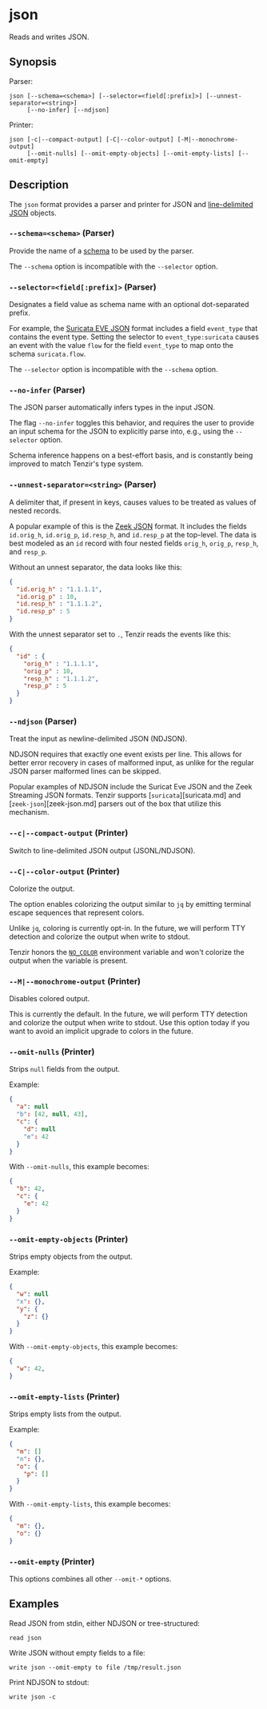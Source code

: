 # json

Reads and writes JSON.

## Synopsis

Parser:

```
json [--schema=<schema>] [--selector=<field[:prefix]>] [--unnest-separator=<string>]
     [--no-infer] [--ndjson]
```

Printer:

```
json [-c|--compact-output] [-C|--color-output] [-M|--monochrome-output] 
     [--omit-nulls] [--omit-empty-objects] [--omit-empty-lists] [--omit-empty]
```

## Description

The `json` format provides a parser and printer for JSON and [line-delimited
JSON](https://en.wikipedia.org/wiki/JSON_streaming#Line-delimited_JSON) objects.

### `--schema=<schema>` (Parser)

Provide the name of a [schema](../data-model/schemas.md) to be used by the
parser.

The `--schema` option is incompatible with the `--selector` option.

### `--selector=<field[:prefix]>` (Parser)

Designates a field value as schema name with an optional dot-separated prefix.

For example, the [Suricata EVE JSON](suricata.md) format includes a field
`event_type` that contains the event type. Setting the selector to
`event_type:suricata` causes an event with the value `flow` for the field
`event_type` to map onto the schema `suricata.flow`.

The `--selector` option is incompatible with the `--schema` option.

### `--no-infer` (Parser)

The JSON parser automatically infers types in the input JSON.

The flag `--no-infer` toggles this behavior, and requires the user to provide an
input schema for the JSON to explicitly parse into, e.g., using the `--selector`
option.

Schema inference happens on a best-effort basis, and is constantly being
improved to match Tenzir's type system.

### `--unnest-separator=<string>` (Parser)

A delimiter that, if present in keys, causes values to be treated as values of
nested records.

A popular example of this is the [Zeek JSON](zeek-json.md) format. It includes
the fields `id.orig_h`, `id.orig_p`, `id.resp_h`, and `id.resp_p` at the
top-level. The data is best modeled as an `id` record with four nested fields
`orig_h`, `orig_p`, `resp_h`, and `resp_p`.

Without an unnest separator, the data looks like this:

```json
{
  "id.orig_h" : "1.1.1.1",
  "id.orig_p" : 10,
  "id.resp_h" : "1.1.1.2",
  "id.resp_p" : 5
}
```

With the unnest separator set to `.`, Tenzir reads the events like this:

```json
{
  "id" : {
    "orig_h" : "1.1.1.1",
    "orig_p" : 10,
    "resp_h" : "1.1.1.2",
    "resp_p" : 5
  }
}
```

### `--ndjson` (Parser)

Treat the input as newline-delimited JSON (NDJSON).

NDJSON requires that exactly one event exists per line. This allows for better
error recovery in cases of malformed input, as unlike for the regular JSON
parser malformed lines can be skipped.

Popular examples of NDJSON include the Suricat Eve JSON and the Zeek Streaming
JSON formats. Tenzir supports [`suricata`][suricata.md] and
[`zeek-json`][zeek-json.md] parsers out of the box that utilize this mechanism.

### `--c|--compact-output` (Printer)

Switch to line-delimited JSON output (JSONL/NDJSON).

### `--C|--color-output` (Printer)

Colorize the output.

The option enables colorizing the output similar to `jq` by emitting terminal
escape sequences that represent colors.

Unlike `jq`, coloring is currently opt-in. In the future, we will perform TTY
detection and colorize the output when write to stdout.

Tenzir honors the [`NO_COLOR`](https://no-color.org/) environment variable and
won't colorize the output when the variable is present.

### `--M|--monochrome-output` (Printer)

Disables colored output.

This is currently the default. In the future, we will perform TTY detection and
colorize the output when write to stdout. Use this option today if you want to
avoid an implicit upgrade to colors in the future.

### `--omit-nulls` (Printer)

Strips `null` fields from the output.

Example:

```json
{
  "a": null
  "b": [42, null, 43],
  "c": {
    "d": null
    "e": 42
  }
}
```

With `--omit-nulls`, this example becomes:

```json
{
  "b": 42,
  "c": {
    "e": 42
  }
}
```

### `--omit-empty-objects` (Printer)

Strips empty objects from the output.

Example:

```json
{
  "w": null
  "x": {},
  "y": {
    "z": {}
  }
}
```

With `--omit-empty-objects`, this example becomes:

```json
{
  "w": 42,
}
```

### `--omit-empty-lists` (Printer)

Strips empty lists from the output.

Example:

```json
{
  "m": []
  "n": {},
  "o": {
    "p": []
  }
}
```

With `--omit-empty-lists`, this example becomes:

```json
{
  "m": {},
  "o": {}
}
```

### `--omit-empty` (Printer)

This options combines all other `--omit-*` options.

## Examples

Read JSON from stdin, either NDJSON or tree-structured:

```
read json
```

Write JSON without empty fields to a file:

```
write json --omit-empty to file /tmp/result.json
```

Print NDJSON to stdout:

```
write json -c
```
